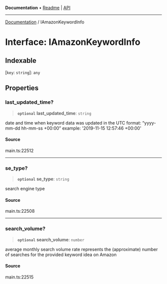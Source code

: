 **Documentation** • [Readme](../README.md) \| [API](../globals.md)

***

[Documentation](../README.md) / IAmazonKeywordInfo

# Interface: IAmazonKeywordInfo

## Indexable

 \[`key`: `string`\]: `any`

## Properties

### last\_updated\_time?

> **`optional`** **last\_updated\_time**: `string`

date and time when keyword data was updated
in the UTC format: “yyyy-mm-dd hh-mm-ss +00:00”
example:    '2019-11-15 12:57:46 +00:00'

#### Source

main.ts:22512

***

### se\_type?

> **`optional`** **se\_type**: `string`

search engine type

#### Source

main.ts:22508

***

### search\_volume?

> **`optional`** **search\_volume**: `number`

average monthly search volume rate
represents the (approximate) number of searches for the provided keyword idea on Amazon

#### Source

main.ts:22515
